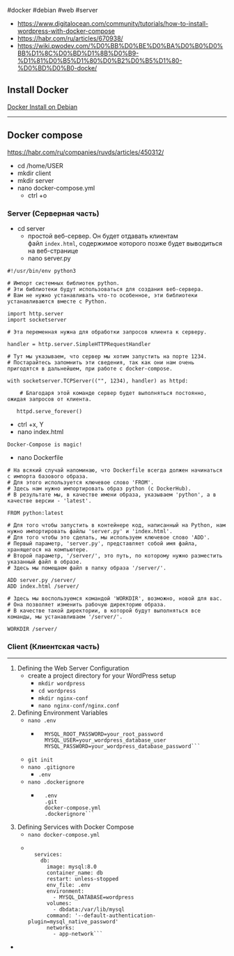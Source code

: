 #docker #debian #web #server
* https://www.digitalocean.com/community/tutorials/how-to-install-wordpress-with-docker-compose
* https://habr.com/ru/articles/670938/
* https://wiki.pwodev.com/%D0%BB%D0%BE%D0%BA%D0%B0%D0%BB%D1%8C%D0%BD%D1%8B%D0%B9-%D1%81%D0%B5%D1%80%D0%B2%D0%B5%D1%80-%D0%BD%D0%B0-docke/

## Install Docker
[Docker Install on Debian](obsidian://open?vault=Obsidian%20Vault&file=Install%20Docker%20Debian)

---
## Docker compose
https://habr.com/ru/companies/ruvds/articles/450312/
- cd /home/USER
- mkdir client
- mkdir server
- nano docker-compose.yml
	- ctrl +o

### Server (Серверная часть)
- cd server
	- простой веб-сервер. Он будет отдавать клиентам файл `index.html`, содержимое которого позже будет выводиться на веб-странице
	- nano server.py
```
#!/usr/bin/env python3

# Импорт системных библиотек python.
# Эти библиотеки будут использоваться для создания веб-сервера.
# Вам не нужно устанавливать что-то особенное, эти библиотеки устанавливаются вместе с Python.

import http.server
import socketserver

# Эта переменная нужна для обработки запросов клиента к серверу.

handler = http.server.SimpleHTTPRequestHandler

# Тут мы указываем, что сервер мы хотим запустить на порте 1234. 
# Постарайтесь запомнить эти сведения, так как они нам очень пригодятся в дальнейшем, при работе с docker-compose.

with socketserver.TCPServer(("", 1234), handler) as httpd:

    # Благодаря этой команде сервер будет выполняться постоянно, ожидая запросов от клиента.

   httpd.serve_forever()
```
- ctrl +x, Y
- nano index.html
```
Docker-Compose is magic!
```
- nano Dockerfile
```
# На всякий случай напоминаю, что Dockerfile всегда должен начинаться с импорта базового образа.
# Для этого используется ключевое слово 'FROM'.
# Здесь нам нужно импортировать образ python (с DockerHub).
# В результате мы, в качестве имени образа, указываем 'python', а в качестве версии - 'latest'.

FROM python:latest

# Для того чтобы запустить в контейнере код, написанный на Python, нам нужно импортировать файлы 'server.py' и 'index.html'.
# Для того чтобы это сделать, мы используем ключевое слово 'ADD'.
# Первый параметр, 'server.py', представляет собой имя файла, хранящегося на компьютере.
# Второй параметр, '/server/', это путь, по которому нужно разместить указанный файл в образе.
# Здесь мы помещаем файл в папку образа '/server/'.

ADD server.py /server/
ADD index.html /server/

# Здесь мы воспользуемся командой 'WORKDIR', возможно, новой для вас.
# Она позволяет изменить рабочую директорию образа.
# В качестве такой директории, в которой будут выполняться все команды, мы устанавливаем '/server/'.

WORKDIR /server/
```

### Client (Клиентская часть)


---
1. Defining the Web Server Configuration
	* create a project directory for your WordPress setup
		* ```mkdir wordpress```
		* ```cd wordpress```
		* ```mkdir nginx-conf```
		* ```nano nginx-conf/nginx.conf```
2. Defining Environment Variables
	* ```nano .env```
		* ```
			MYSQL_ROOT_PASSWORD=your_root_password
			MYSQL_USER=your_wordpress_database_user
			MYSQL_PASSWORD=your_wordpress_database_password```
	* ```git init```
	* ```nano .gitignore```
		* ```.env```
	* ```nano .dockerignore```
		* ```
			.env
			.git
			docker-compose.yml
			.dockerignore```
3. Defining Services with Docker Compose
	* ```nano docker-compose.yml```
	* ```version: '3'
		
		services:
		  db:
		    image: mysql:8.0
		    container_name: db
		    restart: unless-stopped
		    env_file: .env
		    environment:
		      - MYSQL_DATABASE=wordpress
		    volumes: 
		      - dbdata:/var/lib/mysql
		    command: '--default-authentication-plugin=mysql_native_password'
		    networks:
		      - app-network```
  - 
